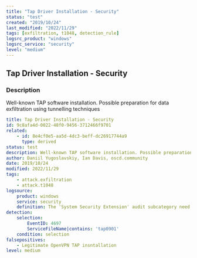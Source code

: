 ```yaml
---
title: "Tap Driver Installation - Security"
status: "test"
created: "2019/10/24"
last_modified: "2022/11/29"
tags: [exfiltration, t1048, detection_rule]
logsrc_product: "windows"
logsrc_service: "security"
level: "medium"
---
```


## Tap Driver Installation - Security

### Description

Well-known TAP software installation. Possible preparation for data exfiltration using tunnelling techniques

```yml
title: Tap Driver Installation - Security
id: 9c8afa4d-0022-48f0-9456-3712466f9701
related:
    - id: 8e4cf0e5-aa5d-4dc3-beff-dc26917744a9
      type: derived
status: test
description: Well-known TAP software installation. Possible preparation for data exfiltration using tunnelling techniques
author: Daniil Yugoslavskiy, Ian Davis, oscd.community
date: 2019/10/24
modified: 2022/11/29
tags:
    - attack.exfiltration
    - attack.t1048
logsource:
    product: windows
    service: security
    definition: The 'System Security Extension' audit subcategory need to be enabled to log the EID 4697
detection:
    selection:
        EventID: 4697
        ServiceFileName|contains: 'tap0901'
    condition: selection
falsepositives:
    - Legitimate OpenVPN TAP insntallation
level: medium

```
